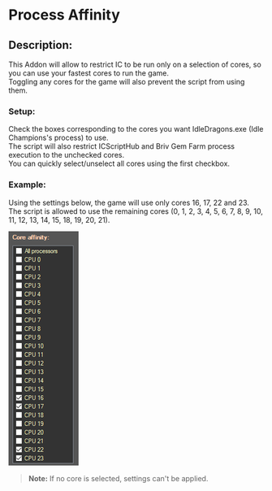 # Process Affinity

## Description:
This Addon will allow to restrict IC to be run only on a selection of cores, so you can use your fastest cores to run the game.  
Toggling any cores for the game will also prevent the script from using them.

### Setup:

Check the boxes corresponding to the cores you want IdleDragons.exe (Idle Champions's process) to use.  
The script will also restrict ICScriptHub and Briv Gem Farm process execution to the unchecked cores.  
You can quickly select/unselect all cores using the first checkbox.

### Example:

Using the settings below, the game will use only cores 16, 17, 22 and 23.  
The script is allowed to use the remaining cores (0, 1, 2, 3, 4, 5, 6, 7, 8, 9, 10, 11, 12, 13, 14, 15, 18, 19, 20, 21).

![Example](Images/example.png)  

>**Note:** If no core is selected, settings can't be applied.
